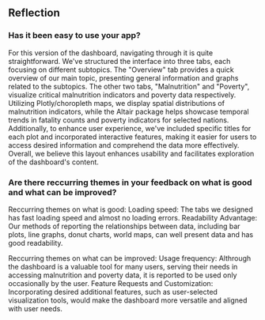 ## Reflection
### Has it been easy to use your app?
For this version of the dashboard, navigating through it is quite straightforward. We've structured the interface into three tabs, each focusing on different subtopics. The "Overview" tab provides a quick overview of our main topic, presenting general information and graphs related to the subtopics. The other two tabs, "Malnutrition" and "Poverty", visualize critical malnutrition indicators and poverty data respectively. Utilizing Plotly/choropleth maps, we display spatial distributions of malnutrition indicators, while the Altair package helps showcase temporal trends in fatality counts and poverty indicators for selected nations. Additionally, to enhance user experience, we've included specific titles for each plot and incorporated interactive features, making it easier for users to access desired information and comprehend the data more effectively. Overall, we believe this layout enhances usability and facilitates exploration of the dashboard's content.

### Are there reccurring themes in your feedback on what is good and what can be improved?
Reccurring themes on what is good: 
Loading speed: The tabs we designed has fast loading speed and almost no loading errors.
Readability Advantage: Our methods of reporting the relationships between data, including bar plots, line graphs, donut charts, world maps, can well present data and has good readability.

Reccurring themes on what can be improved:
Usage frequency: Althrough the dashboard is a valuable tool for many users, serving their needs in accessing malnutrition and poverty data, it is reported to be used only occasionally by the user.
Feature Requests and Customization: 
Incorporating desired additional features, such as user-selected visualization tools, would make the dashboard more versatile and aligned with user needs.
